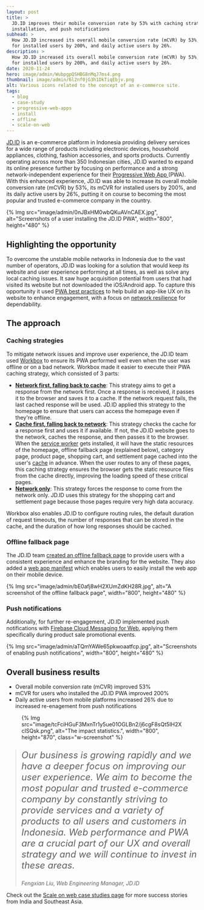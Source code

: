 ```yaml
---
layout: post
title: >
  JD.ID improves their mobile conversion rate by 53% with caching strategies,
  installation, and push notifications
subhead: >
  How JD.ID increased its overall mobile conversion rate (mCVR) by 53%, mCVR
  for installed users by 200%, and daily active users by 26%.
description: >
  How JD.ID increased its overall mobile conversion rate (mCVR) by 53%, mCVR
  for installed users by 200%, and daily active users by 26%.
date: 2020-11-24
hero: image/admin/WubpgpQSHBG8nMqJ7ms4.png
thumbnail: image/admin/6l2nf0jG3h1DkTiqEbjv.png
alt: Various icons related to the concept of an e-commerce site.
tags:
  - blog
  - case-study
  - progressive-web-apps
  - install
  - offline
  - scale-on-web
---
```


[JD.ID](https://www.jd.id/) is an e-commerce platform in Indonesia providing
delivery services for a wide range of products including electronic devices,
household appliances, clothing, fashion accessories, and sports products.
Currently operating across more than 350 Indonesian cities, JD.ID wanted to
expand its online presence further by focusing on performance and a strong
network-independent experience for their [Progressive Web App
](/pwa)(PWA). With this enhanced experience, JD.ID was able to
increase its overall mobile conversion rate (mCVR) by 53%, its mCVR for
installed users by 200%, and its daily active users by 26%, putting it on course
to becoming the most popular and trusted e-commerce company in the country.

{% Img src="image/admin/0nJBxHM0wbQKuAVnCAEX.jpg", alt="Screenshots of a user installing the JD.ID PWA", width="800", height="480" %}

## Highlighting the opportunity

To overcome the unstable mobile networks in Indonesia due to the vast number of
operators, JD.ID was looking for a solution that would keep its website and user
experience performing at all times, as well as solve any local caching issues.
It saw huge acquisition potential from users that had visited its website but
not downloaded the iOS/Android app. To capture this opportunity it used [PWA
best practices](/pwa-checklist/) to help build an app-like UX on
its website to enhance engagement, with a focus on [network
resilience](/reliable/) for dependability.

## The approach

### Caching strategies

To mitigate network issues and improve user experience, the JD.ID team used
[Workbox](https://developers.google.com/web/tools/workbox) to ensure its PWA
performed well even when the user was offline or on a bad network. Workbox made
it easier to execute their PWA caching strategy, which consisted of 3 parts:

+   [**Network first, falling back to cache**](/offline-cookbook/#network-falling-back-to-cache):
    This strategy aims to get a response from the network first. Once a
    response is received, it passes it to the browser and saves it to a cache.
    If the network request fails, the last cached response will be used. JD.ID
    applied this strategy to the homepage to ensure that users can access the
    homepage even if they're offline.
+   [**Cache first, falling back to network**](/offline-cookbook/#cache-falling-back-to-network):
    This strategy checks the cache for a response first and uses it if
    available. If not, the JD.ID website goes to the network, caches the
    response, and then passes it to the browser. When the
    [service worker](/service-workers-cache-storage/#service-workers)
    gets installed, it will have the static resources of the homepage, offline
    fallback page (explained below), category page, product page, shopping
    cart, and settlement page cached into the user's
    [cache](/cache-api-quick-guide/) in advance. When the user
    routes to any of these pages, this caching strategy ensures the browser
    gets the static resource files from the cache directly, improving the
    loading speed of these critical pages.
+   [**Network only**](/offline-cookbook/#network-only): This
    strategy forces the response to come from the network only. JD.ID uses this
    strategy for the shopping cart and settlement page because those pages
    require very high data accuracy.

Workbox also enables JD.ID to configure routing rules, the default duration of
request timeouts, the number of responses that can be stored in the cache, and
the duration of how long responses should be cached.

### Offline fallback page

The JD.ID team [created an offline fallback
page](/offline-fallback-page/) to provide users with a consistent
experience and enhance the branding for the website. They also added a [web app
manifest](/add-manifest/) which enables users to easily install
the web app on their mobile device.

{% Img src="image/admin/bE0afj8wH2XUmZdKH28R.jpg", alt="A screenshot of the offline fallback page", width="800", height="480" %}

### Push notifications

Additionally, for further re-engagement, JD.ID implemented push notifications
with
[Firebase Cloud Messaging for Web](https://firebase.google.com/docs/cloud-messaging/js/client),
applying them specifically during product sale promotional events.

{% Img src="image/admin/aTQmYAWe65pkwoaatfcp.jpg", alt="Screenshots of enabling push notifications", width="800", height="480" %}

## Overall business results

<div class="switcher">
  <ul>
    <li>Overall mobile conversion rate (mCVR) improved 53%</li>
    <li>mCVR for users who installed the JD.ID PWA improved 200%</li>
    <li>
      Daily active users from mobile platforms increased 26% due to increased
      re-enagement from push notifications
    </li>
  </ul>
  <figure class="w-figure">
    {% Img src="image/tcFciHGuF3MxnTr1y5ue01OGLBn2/j6cgF8sQt5IH2XcISQsk.png", alt="The impact statistics.", width="800", height="870", class="w-screenshot" %}
  </figure>
</div>

<blockquote>
  <p style="font-style: italic; font-size: 1.5rem;">
    Our business is growing rapidly and we have a deeper focus on improving our
    user experience. We aim to become the most popular and trusted e-commerce
    company by constantly striving to provide services and a variety of products to
    all users and customers in Indonesia. Web performance and PWA are a crucial part
    of our UX and overall strategy and we will continue to invest in these areas.
  </p>
  <cite>Fengxian Liu, Web Engineering Manager, JD.ID</cite>
</blockquote>

Check out the [Scale on web case studies
page](/tags/scale-on-web/) for more success stories from India
and Southeast Asia.